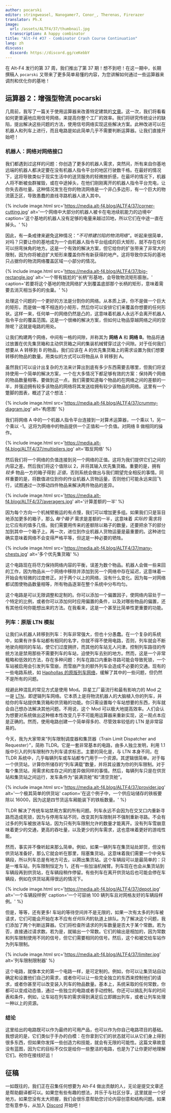 ```yaml
---
author: pocarski
editor: stringweasel, Nanogamer7, Conor_, Therenas, Firerazer
translator: Ph.X
image:
  url: /assets/ALTF4/37/thumbnail.jpg
  transcription: A happy combinator
title: "Alt-F4 #37 - Combinator Crash Course Continuation"
lang: zh
discuss:
  discord: https://discord.gg/ceKebbY
---
```


在 Alt-F4 发行的第 37 周，我们推出了第 37 期！想不到吧！在这一期中，长期撰稿人 `pocarski` 又带来了更多简单易懂的内容，为您讲解如何通过一些运算器来调剂和优化你的基地！

## 运算器 2：增强型物流 <author>pocarski</author>

几周前，我写了一篇关于使用运算器来改善特定建筑的[文章](https://alt-f4.blog/zh/ALTF4-31/#%E8%BF%90%E7%AE%97%E5%99%A8%E4%BB%A5%E5%8F%8A%E4%B8%BA%E4%BB%80%E4%B9%88%E4%BD%A0%E6%97%A0%E9%9C%80%E7%95%8F%E6%83%A7%E5%AE%83%E4%BB%AC-pocarski)。这一次，我们将看看如何更普遍地应用信号网络，来提高你整个工厂的效率。我们将研究传统设计的缺陷，提出解决这些问题的方法，使用信号网络实现这些解决方案。此种改进可以在机器人和列车上进行，而且电路是如此简单几乎不需要判断运算器。让我们直接开始吧！

### 机器人：网络对网络接口

我们都遇到过这样的问题：你创造了更多的机器人需求，突然间，所有来自你基地远端的机器人都决定要在没有机器人指令平台的地区行驶数千格。在最好的情况下，这将导致类似于现实生活中的送货服务的轻微挫折感，在最坏的情况下，机器人将不断被虫群摧毁，或在中途掉头，在他们刚刚离开的机器人指令平台充电，让你失去吞吐量。这种情况发生在你的物流网络是一个非凸多边形，有一个巨大的物流匮乏区，导致愚蠢的直线寻路机器人进入其中。

{% include image.html src='https://media.alt-f4.blog/ALTF4/37/corner-cutting.jpg' alt='一个网络中大部分的机器人被卡在电池续航能力的边境中' caption='这个基地的机器人没有足够的电量来越过凹地，所以它们在中途一直在掉头。' %}

因此，有一条戒律来避免这种情况：*“不可修建凹陷的物流网络”*。听起来很简单，对吗？只要让你的基地成为一个由机器人指令平台组成的巨大矩形，就不存在任何可以拐弯抹角的地方。这是一个有效的解决方案，但它给你的扩张带来了非常大的限制，因为你将被迫扩大矩形来覆盖你所有新获得的地产。这将导致你实际的基地只占据你的物流网络覆盖区域一小部分的情况。

{% include image.html src='https://media.alt-f4.blog/ALTF4/37/big-rectangle.jpg' alt='一个带有尴尬的“长柄”形基地，会导致物流矩形膨胀。' caption='若要将这个基地的物流网络扩大到覆盖底部那个长柄的矩形，意味着需要去消灭相当多的的虫巢。' %}

处理这个问题的一个更好的方法是分割你的网络。从本质上讲，你不是做一个巨大的矩形，而是做一堆不相连的小矩形，然后你可以安排它们来覆盖你想要的任何形状。这样一来，任何单一的网络仍然是凸的，这意味着机器人永远不会离开机器人指令平台的覆盖范围。这是一个很棒的解决方案，但如何让物品穿越网络之间的空隙呢？这就是电路的用处。

让我们构建两个网络，中间有一格的间隙，并称其为 **网络 A** 和 **网络 B**。物品将通过放置在优先集货箱和主动供货箱之间的集装机械臂穿过这个间隙。对于任何我们想要从 A 转移到 B 的物品，我们应该在 A 的优先集货箱上的需求设置为我们想要转移的物品的数量。用类似的方式可以将物品从 B 转移到 A。

虽然我们可以设计出复杂的方法来计算出到底有多少东西需要去哪里，但我们将坚持使用一个简单的解决方案，一个在大多情况下都足够有效的方案：保持两个网络的物品数量相等。要做到这一点，我们需要知道每个物品的在网络之间的差额的一半，并强迫拥有较多该物品的网络将其发送给拥有较少该物品的网络。这里有一个蹩脚的图表，概述了这个想法：

{% include image.html src='https://media.alt-f4.blog/ALTF4/37/crummy-diagram.jpg' alt='构思图' %}

我们将网络 A 中的一个机器人指令平台连接到一对算术运算器，一个乘以 1，另一个乘以 -1。这将为网络中的物品提供一个正值和一个负值。对网络 B 做相同的操作。

{% include image.html src='https://media.alt-f4.blog/ALTF4/37/multipliers.jpg' alt='取反网络' %}

然后我们将一个网络的负值连接到另一个网络的正值。这将为我们提供它们之间的内容之差。然后我们将这个值除以 2，并将其输入优先集货箱。重要的是，拥有 *较多* 物品一方的箱子得到 *正值*，否则系统会做出与我们期望完全相反的事情。同样重要的是，将数值进位到你的作业机器人货物运量，否则他们可能永远来回飞行，试图通过一次移动四件物品来解决两件物品的差异。

{% include image.html src='https://media.alt-f4.blog/ALTF4/37/averagers.jpg' alt='计算差额的一半' %}

因为每个方向一个机械臂搬运的有点慢，我们可以增加更多组。如果我们只是盲目地添加更多的箱子，那么 *每个箱子* 需求是差额的一半，这意味着 *实际的* 需求将比它应有的值多几倍。我们需要用传来的差额除以箱子的数量，还要把余下的部分加到其中一个箱子上。再一次，进位到作业机器人货物运量是最重要的。这种进位确实意味着网络不会变得严格平等，但这是一种必要的牺牲。

{% include image.html src='https://media.alt-f4.blog/ALTF4/37/many-chests.jpg' alt='多个优先集货箱' %}

这个电路现在将尽力保持网络内容的平衡，误差为数个物品。机器人会做一些来回的工作，因为物品从一个网络中移除并添加到另一个网络中存在延迟，这意味着一开始会有轻微的过度修正。对于两个以上的网络，没有什么变化。因为每一对网络都试图使物品数量相等，所有物品逐渐在整个系统中分布均匀。

这个电路是可以无限调整和定制的。你可以添加一个偏置因子，使网络内容处于一个特定的比例，或者你可以添加何时应用偏置的条件，以及对哪些物品的偏置，还有其他任何你能想出来的方法。在我看来，这是一个甚至比简单性更重要的功能。

### 列车：原版 LTN 模拟

让我们从机器人转移到列车：列车非常强大，但也十分愚蠢。在一个复杂的系统中，如果有许多车站都有相同的名字，你就不得不使用电路，否则，列车就会不断地驶向相同的车站，使它们过度拥挤，而其他的车站无人问津。控制列车路径的传统方法是禁用那些不需要列车的车站，迫使列车去别的地方。然而，这是一个非常粗略和低效的方法，存在多种问题：列车在路口内重新寻路可能会导致死锁，一个车站被启用会引发列车雪崩，而雪崩产生的额外列车会造成不必要的交通。现有的一些电路系统，如 [Haphollas 的原版列车网络](https://www.reddit.com/r/factorio/comments/aa3pz8/vanilla_train_network_by_haphollas/)，缓解了其中的一些问题，但仍然不是所有的问题。

规避此种混乱的常见方式是使用 Mod。异星工厂最流行和最有影响力的 Mod 之一是 [LTN](https://mods.factorio.com/mods/Optera/LogisticTrainNetwork)，即逻辑列车网络。它本质上是将物流机器人的大脑植入你的列车，并给你的车站提供集货箱和供货箱的功能。你只需设置每个车站想要的东西，列车就会自己想办法解决其他问题。不用说，这个 Mod 可以极大地提高效率。人们会认为想要对系统做出这种根本性改变几乎不可能用运算器来重新实现，这一观点本应是正确的。然而，使用电路创建一个简单得多的、尽管效率较低的 LTN 是非常容易的。

今天，我为大家带来“列车限制调度器和集货器（Train Limit Dispatcher and Requester）”，简称 TLDR。它是一套非常基本的电路，由多人独立发明，利用 1.1 版中引入的列车限制作为列车请求标志。主要的简化是，与 LTN 本身不同，在 TLDR 系统中，几乎每辆列车或车站都专门用于一个资源。其逻辑很简单。对于每一个供货站，计算你所储存的“列车满载”数量，并将其设置为你的列车限制。对于每个集货站，用需求和库存之间的差异做同样的事情。然后，每辆列车只是在供货站和集货站之间运行，发车条件为“装满货舱”和“清空货舱”。

{% include image.html src='https://media.alt-f4.blog/ALTF4/37/provider.jpg' alt='一个极其简单的供货站' caption='在这个例子中，一个供应站储存的铁板要除以 16000，因为这是四节货运车厢能装下的铁板数量。' %}

TLDR 解决了传统车站禁用方案的所有问题。列车永远不会因为在交叉口内重新寻路而造成死锁，因为与停用车站不同，改变其列车限制并不强制重新寻路。不会有过多的列车被放进车站，因为只有列车限制允许的数量才能离开。没有列车雪崩意味着更少的交通，更高的吞吐量，以及更少的列车需求，这也意味着更好的游戏性能。

然而，事实并不像听起来那么简单。例如，如果一辆列车在集货站处卸货，但没有供货站准备好，那么它就会听在那里，阻塞集货站。这意味着我们需要一个中央车辆段，所以列车总是有地方可去，以腾出集货站。这个车辆段可以是最简单的：只是一堆车站，列车限制恒定为 1，还有一些加油机械臂。列车现在也会从集货站到车辆段再到供货站，在车辆段稍作停留。有些列车在离开供货站后也可能会停在车辆段，例如在供货站离得很远的情况下。

{% include image.html src='https://media.alt-f4.blog/ALTF4/37/depot.jpg' alt='一个车辆段样例' caption='一个可容纳 100 辆列车且对网格友好的车辆段样例。' %}

但是，等等，还有更多! 车站的等待空间并不是无限的，如果一次有太多的列车被请求，它们可能会开始在本不应有*任何队列*的轨道上排队。为了解决这个问题，我们添加了两个判断运算器。它们将检查所请求的列车数量是否大于某个常数。若为否，直接通过请求数。若为是，就输出一个常数。它们的输出是相加的，因为常数和列车限制使用不同的信号，但它们需要相同的信号。然后，这个和被交给车站作为列车限制。

{% include image.html src='https://media.alt-f4.blog/ALTF4/37/limiter.jpg' alt='列车限制限制器' %}

这个电路，就像本文的第一个电路一样，是可定制的。例如，你可以让集货站自动确定和设置他们自己的需求，或者你可以让一些完全独立的东西来控制他们的请求，或者你甚至可以改变装入列车的物品数量。基本上，系统采取的任何常数，你都可以变成动态值，通过一些独立的电路或者手动控制。你还可以搞乱列车的时间表和条件，例如，让车站在列车的需求得到满足后立即踢出列车，或者让列车处理一种以上的资源。

### 结论

这里给出的电路既可以作为最终的可用产品，也可以作为你自己电路项目的基础。我想说的是，它们类似于手办的白模：在你拿到它们的状态就可以从它们身上得到很多东西，但如果你发挥一些创造力和技能，就会有无限的可能性。这篇文章故意没有蓝图，因为它的目标不仅仅是给你一些整洁的电路，也是为了让你更好地理解它们。祝你在接线好运！

## 征稿

一如既往的，我们正在召集任何想要为 Alt-F4 做出贡献的人，无论是提交文章还是帮助翻译都可以。如果您有些有趣的想法，并乐于与社区分享，这里就是一个好地方。如果您没有太大把握，我们会很乐意帮助您讨论内容创意和结构问题。如果您有意参与，从加入 [Discord](https://discord.gg/nxnCFkb) 开始吧！